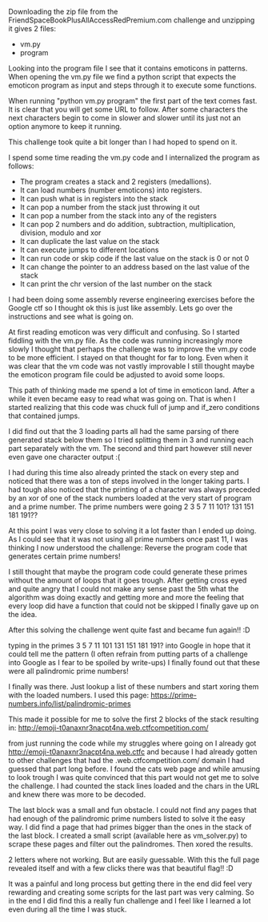 

Downloading the zip file from the FriendSpaceBookPlusAllAccessRedPremium.com challenge and unzipping it gives 2 files:

- vm.py
- program

Looking into the program file I see that it contains emoticons in patterns. When opening the vm.py file we find a python script that expects the emoticon program as input and steps through it to execute some functions.

When running "python vm.py program" the first part of the text comes fast. It is clear that you will get some URL to follow. After some characters the next characters begin to come in slower and slower until its just not an option anymore to keep it running.

This challenge took quite a bit longer than I had hoped to spend on it.

I spend some time reading the vm.py code and I internalized the program as follows:

- The program creates a stack and 2 registers (medallions).
- It can load numbers (number emoticons) into registers.
- It can push what is in registers into the stack
- It can pop a number from the stack just throwing it out
- It can pop a number from the stack into any of the registers
- It can pop 2 numbers and do addition, subtraction, multiplication, division, modulo and xor
- It can duplicate the last value on the stack
- It can execute jumps to different locations
- It can run code or skip code if the last value on the stack is 0 or not 0
- It can change the pointer to an address based on the last value of the stack
- It can print the chr version of the last number on the stack

I had been doing some assembly reverse engineering exercises before the Google ctf so I thought ok this is just like assembly. Lets go over the instructions and see what is going on.

At first reading emoticon was very difficult and confusing. So I started fiddling with the vm.py file. As the code was running increasingly more slowly I thought that perhaps the challenge was to improve the vm.py code to be more efficient. I stayed on that thought for far to long. Even when it was clear that the vm code was not vastly improvable I still thought maybe the emoticon program file could be adjusted to avoid some loops.

This path of thinking made me spend a lot of time in emoticon land. After a while it even became easy to read what was going on. That is when I started realizing that this code was chuck full of jump and if_zero conditions that contained jumps.

I did find out that the 3 loading parts all had the same parsing of there generated stack below them so I tried splitting them in 3 and running each part separately with the vm. The second and third part however still never even gave one character output :(

I had during this time also already printed the stack on every step and noticed that there was a ton of steps involved in the longer taking parts. I had tough also noticed that the printing of a character was always preceded by an xor of one of the stack numbers loaded at the very start of program and a prime number. The prime numbers were going 2 3 5 7 11 101? 131 151 181 191??

At this point I was very close to solving it a lot faster than I ended up doing. As I could see that it was not using all prime numbers once past 11, I was thinking I now understood the challenge: Reverse the program code that generates certain prime numbers!

I still thought that maybe the program code could generate these primes without the amount of loops that it goes trough. After getting cross eyed and quite angry that I could not make any sense past the 5th what the algorithm was doing exactly and getting more and more the feeling that every loop did have a function that could not be skipped I finally gave up on the idea.

After this solving the challenge went quite fast and became fun again!! :D

typing in the primes 3 5 7 11 101 131 151 181 191? into Google in hope that it could tell me the pattern (I often refrain from putting parts of a challenge into Google as I fear to be spoiled by write-ups) I finally found out that these were all palindromic prime numbers!

I finally was there. Just lookup a list of these numbers and start xoring them with the loaded numbers. I used this page: https://prime-numbers.info/list/palindromic-primes

This made it possible for me to solve the first 2 blocks of the stack resulting in: http://emoji-t0anaxnr3nacpt4na.web.ctfcompetition.com/

from just running the code while my struggles where going on I already got http://emoji-t0anaxnr3nacpt4na.web.ctfc and because I had already gotten to other challenges that had the .web.ctfcompetition.com/ domain I had guessed that part long before. I found the cats web page and while amusing to look trough I was quite convinced that this part would not get me to solve the challenge. I had counted the stack lines loaded and the chars in the URL and knew there was more to be decoded.

The last block was a small and fun obstacle. I could not find any pages that had enough of the palindromic prime numbers listed to solve it the easy way. I did find a page that had primes bigger than the ones in the stack of the last block. I created a small script (available here as vm_solver.py) to scrape these pages and filter out the palindromes. Then xored the results.

2 letters where not working. But are easily guessable. With this the full page revealed itself and with a few clicks there was that beautiful flag!! :D

It was a painful and long process but getting there in the end did feel very rewarding and creating some scripts for the last part was very calming. So in the end I did find this a really fun challenge and I feel like I learned a lot even during all the time I was stuck.
